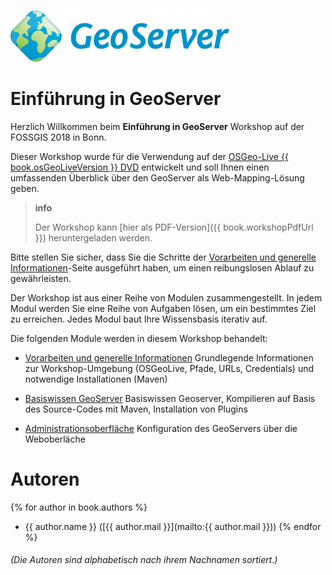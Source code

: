 ![](assets/geoserver-logo.png)

# Einführung in GeoServer

Herzlich Willkommen beim **Einführung in GeoServer** Workshop auf der FOSSGIS 2018
in Bonn.

Dieser Workshop wurde für die Verwendung auf der [OSGeo-Live {{ book.osGeoLiveVersion }} DVD](https://live.osgeo.org) entwickelt und soll Ihnen einen umfassenden Überblick über den GeoServer als Web-Mapping-Lösung geben.

> **info**
>
> Der Workshop kann [hier als PDF-Version]({{ book.workshopPdfUrl }}) heruntergeladen werden.

Bitte stellen Sie sicher, dass Sie die Schritte der
[Vorarbeiten und generelle Informationen](environment/README.md)-Seite ausgeführt
haben, um einen reibungslosen Ablauf zu gewährleisten.

Der Workshop ist aus einer Reihe von Modulen zusammengestellt. In jedem Modul werden Sie eine Reihe von Aufgaben lösen, um ein bestimmtes Ziel zu erreichen. Jedes Modul baut Ihre Wissensbasis iterativ auf.

Die folgenden Module werden in diesem Workshop behandelt:

* [Vorarbeiten und generelle Informationen](environment/README.md)
Grundlegende Informationen zur Workshop-Umgebung (OSGeoLive, Pfade, URLs, Credentials) und notwendige Installationen (Maven)

* [Basiswissen GeoServer](basics/README.md)
Basiswissen Geoserver, Kompilieren auf Basis des Source-Codes mit Maven, Installation von Plugins

* [Administrationsoberfläche](ui/README.md)
Konfiguration des GeoServers über die Weboberläche

# Autoren

{% for author in book.authors %}
  - {{ author.name }} ([{{ author.mail }}](mailto:{{ author.mail }}))
{% endfor %}

###### (Die Autoren sind alphabetisch nach ihrem Nachnamen sortiert.)
